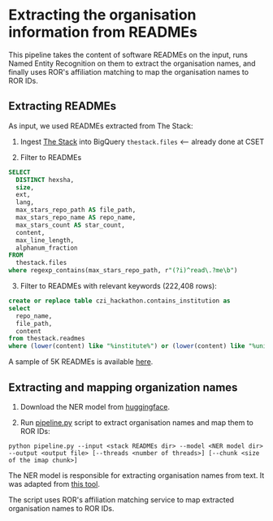 # Extracting the organisation information from READMEs

This pipeline takes the content of software READMEs on the input, runs Named Entity Recognition on them to extract the organisation names, and finally uses ROR's affiliation matching to map the organisation names to ROR IDs.

## Extracting READMEs

As input, we used READMEs extracted from The Stack:

1. Ingest [The Stack](https://huggingface.co/datasets/bigcode/the-stack) into BigQuery `thestack.files` <-- already done at CSET

2. Filter to READMEs

```sql
SELECT
  DISTINCT hexsha,
  size,
  ext,
  lang,
  max_stars_repo_path AS file_path,
  max_stars_repo_name AS repo_name,
  max_stars_count AS star_count,
  content,
  max_line_length,
  alphanum_fraction
FROM
  thestack.files
where regexp_contains(max_stars_repo_path, r"(?i)^read\.?me\b")
```

3. Filter to READMEs with relevant keywords (222,408 rows):

```sql
create or replace table czi_hackathon.contains_institution as 
select 
  repo_name, 
  file_path, 
  content 
from thestack.readmes 
where (lower(content) like "%institute%") or (lower(content) like "%university%") or (lower(content) like "%school%")
```

A sample of 5K READMEs is available [here](resources/ner_text_extraction_pipeline/stack_readmes/sample.jsonl).

## Extracting and mapping organization names

1. Download the NER model from [huggingface](https://huggingface.co/poodledude/ner-test-bert-base-uncased-finetuned-500K-AdamW-3-epoch-locations/tree/main).

2. Run [pipeline.py](resources/ner_text_extraction_pipeline/pipeline.py) script to extract organisation names and map them to ROR IDs:

```
python pipeline.py --input <stack READMEs dir> --model <NER model dir> --output <output file> [--threads <number of threads>] [--chunk <size of the imap chunk>]
```

The NER model is responsible for extracting organisation names from text. It was adapted from [this tool](https://github.com/ror-community/affiliation-matching-experimental/tree/main/ner_tests/inference).

The script uses ROR's affiliation matching service to map extracted organisation names to ROR IDs.


